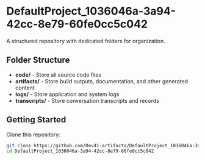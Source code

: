 # DefaultProject_1036046a-3a94-42cc-8e79-60fe0cc5c042
A structured repository with dedicated folders for organization.

## Folder Structure

- **code/** - Store all source code files
- **artifacts/** - Store build outputs, documentation, and other generated content
- **logs/** - Store application and system logs
- **transcripts/** - Store conversation transcripts and records

## Getting Started

Clone this repository:
```bash
git clone https://github.com/Dev41-artifacts/DefaultProject_1036046a-3a94-42cc-8e79-60fe0cc5c042
cd DefaultProject_1036046a-3a94-42cc-8e79-60fe0cc5c042
```
